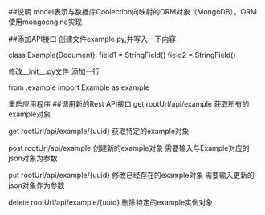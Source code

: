 ##说明
model表示与数据库Coolection向映射的ORM对象（MongoDB），ORM使用mongoengine实现

##添加API接口
创建文件example.py,并写入一下内容


class Example(Document):
    field1 = StringField()
    field2 = StringField()


修改__init__.py文件
添加一行

from .example import Example as example

重启应用程序
##调用新的Rest API接口
get rootUrl/api/example 获取所有的example对象

get rootUrl/api/example/{uuid} 获取特定的example对象

post rootUrl/api/example 创建新的example对象 需要输入与Example对应的json对象为参数

put rootUrl/api/example/{uuid} 修改已经存在的example对象 需要输入更新的json对象作为参数

delete rootUrl/api/example/{uuid} 删除特定的example实例对象
